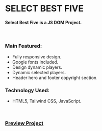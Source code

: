 # SELECT BEST FIVE
#### Select Best Five is a JS DOM Project.

<br />

### Main Featured:
* Fully responsive design.
* Google fonts included.
* Design dynamic players.
* Dynamic selected players.
* Header hero and footer copyright section.

### Technology Used:
* HTML5, Tailwind CSS, JavaScript.

<br />

### [Preview Project](https://select-best-five-js-dom.netlify.app/)
